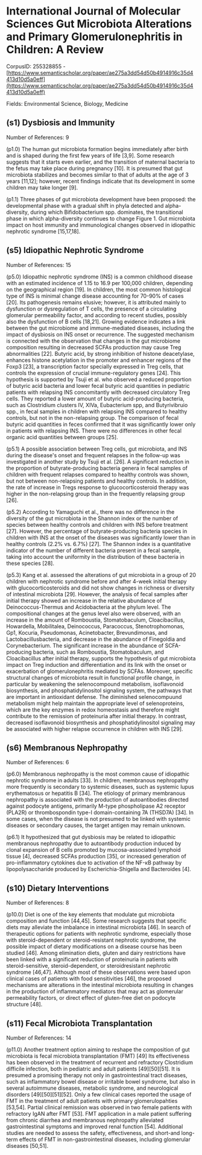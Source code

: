 # International Journal of Molecular Sciences Gut Microbiota Alterations and Primary Glomerulonephritis in Children: A Review

CorpusID: 255328855 - [https://www.semanticscholar.org/paper/ae275a3dd54d50b4914916c35d4413d10d5a0eff](https://www.semanticscholar.org/paper/ae275a3dd54d50b4914916c35d4413d10d5a0eff)

Fields: Environmental Science, Biology, Medicine

## (s1) Dysbiosis and Immunity
Number of References: 9

(p1.0) The human gut microbiota formation begins immediately after birth and is shaped during the first few years of life [3,9]. Some research suggests that it starts even earlier, and the transition of maternal bacteria to the fetus may take place during pregnancy [10]. It is presumed that gut microbiota stabilizes and becomes similar to that of adults at the age of 3 years [11,12]; however, recent findings indicate that its development in some children may take longer [9].

(p1.1) Three phases of gut microbiota development have been proposed: the developmental phase with a gradual shift in phyla detected and alpha-diversity, during which Bifidobacterium spp. dominates, the transitional phase in which alpha-diversity continues to change Figure 1. Gut microbiota impact on host immunity and immunological changes observed in idiopathic nephrotic syndrome [15,17,18].
## (s5) Idiopathic Nephrotic Syndrome
Number of References: 15

(p5.0) Idiopathic nephrotic syndrome (INS) is a common childhood disease with an estimated incidence of 1.15 to 16.9 per 100,000 children, depending on the geographical region [19]. In children, the most common histological type of INS is minimal change disease accounting for 70-90% of cases [20]. Its pathogenesis remains elusive; however, it is attributed mainly to dysfunction or dysregulation of T cells, the presence of a circulating glomerular permeability factor, and according to recent studies, possibly also the dysfunction of B cells [18,21]. Growing evidence indicates a link between the gut microbiome and immune-mediated diseases, including the impact of dysbiosis on INS onset or recurrence. The suggested mechanism is connected with the observation that changes in the gut microbiome composition resulting in decreased SCFAs production may cause Treg abnormalities [22]. Butyric acid, by strong inhibition of histone deacetylase, enhances histone acetylation in the promoter and enhancer regions of the Foxp3 [23], a transcription factor specially expressed in Treg cells, that controls the expression of crucial immune-regulatory genes [24]. This hypothesis is supported by Tsuji et al. who observed a reduced proportion of butyric acid bacteria and lower fecal butyric acid quantities in pediatric patients with relapsing INS concomitantly with decreased circulatory Treg cells. They reported a lower amount of butyric acid-producing bacteria, such as Clostridium clusters IV, XIVa, Eubacterium spp, and Butyrivibruio spp., in fecal samples in children with relapsing INS compared to healthy controls, but not in the non-relapsing group. The comparison of fecal butyric acid quantities in feces confirmed that it was significantly lower only in patients with relapsing INS. There were no differences in other fecal organic acid quantities between groups [25].

(p5.1) A possible association between Treg cells, gut microbiota, and INS during the disease's onset and frequent relapses in the follow-up was investigated in another study by Tsuji et al. [26]. A significant reduction in the proportion of butyrate-producing bacteria genera in fecal samples of children with frequent relapses compared to healthy controls was shown, but not between non-relapsing patients and healthy controls. In addition, the rate of increase in Tregs response to glucocorticosteroid therapy was higher in the non-relapsing group than in the frequently relapsing group [26].

(p5.2) According to Yamaguchi et al., there was no difference in the diversity of the gut microbiota in the Shannon index or the number of species between healthy controls and children with INS before treatment [27]. However, the percentage of butyrate-producing bacteria species in children with INS at the onset of the diseases was significantly lower than in healthy controls (2.2% vs. 6.7%) [27]. The Shannon index is a quantitative indicator of the number of different bacteria present in a fecal sample, taking into account the uniformity in the distribution of these bacteria in these species [28].

(p5.3) Kang et al. assessed the alterations of gut microbiota in a group of 20 children with nephrotic syndrome before and after 4-week initial therapy with glucocorticosteroids and did not show changes in richness or diversity of intestinal microbiota [29]. However, the analysis of fecal samples after initial therapy showed an increase in the relative abundance of Deinococcus-Thermus and Acidobacteria at the phylum level. The compositional changes at the genus level also were observed, with an increase in the amount of Romboustia, Stomatobaculum, Cloacibacillus, Howardella, Mobilitalea, Deinococcus, Paracoccus, Stenotrophomonas, Gp1, Kocuria, Pseudomonas, Acinetobacter, Brevundimonas, and Lactobacillusbacteria, and decrease in the abundance of Finegoldia and Corynebacterium. The significant increase in the abundance of SCFA-producing bacteria, such as Romboustia, Stomatobaculum, and Cloacibacillus after initial therapy, supports the hypothesis of gut microbiota impact on Treg induction and differentiation and its link with the onset or exacerbation of glomerulonephritis mediated by SCFAs. Moreover, specific structural changes of microbiota result in functional profile change, in particular by weakening the selenocompound metabolism, isoflavonoid biosynthesis, and phosphatidylinositol signaling system, the pathways that are important in antioxidant defense. The diminished selenocompuund metabolism might help maintain the appropriate level of selenoproteins, which are the key enzymes in redox homeostasis and therefore might contribute to the remission of proteinuria after initial therapy. In contrast, decreased isoflavonoid biosynthesis and phosphatidylinositol signaling may be associated with higher relapse occurrence in children with INS [29].
## (s6) Membranous Nephropathy
Number of References: 6

(p6.0) Membranous nephropathy is the most common cause of idiopathic nephrotic syndrome in adults [33]. In children, membranous nephropathy more frequently is secondary to systemic diseases, such as systemic lupus erythematosus or hepatitis B [34]. The etiology of primary membranous nephropathy is associated with the production of autoantibodies directed against podocyte antigens, primarily M-type phospholipase A2 receptor (PLA2R) or thrombospondin type-I domain-containing 7A (THSD7A) [34]. In some cases, when the disease is not presumed to be linked with systemic diseases or secondary causes, the target antigen may remain unknown.

(p6.1) It hypothesized that gut dysbiosis may be related to idiopathic membranous nephropathy due to autoantibody production induced by clonal expansion of B cells promoted by mucosa-associated lymphoid tissue [4], decreased SCFAs production [35], or increased generation of pro-inflammatory cytokines due to activation of the NF-κB pathway by lipopolysaccharide produced by Escherichia-Shigella and Bacteroides [4].
## (s10) Dietary Interventions
Number of References: 8

(p10.0) Diet is one of the key elements that modulate gut microbiota composition and function [44,45]. Some research suggests that specific diets may alleviate the imbalance in intestinal microbiota [46]. In search of therapeutic options for patients with nephrotic syndrome, especially those with steroid-dependent or steroid-resistant nephrotic syndrome, the possible impact of dietary modifications on a disease course has been studied [46]. Among elimination diets, gluten and dairy restrictions have been linked with a significant reduction of proteinuria in patients with steroid-sensitive, steroid-dependent, or steroidresistant nephrotic syndrome [46,47]. Although most of these observations were based upon clinical cases of patients with food sensitivities [46], the proposed mechanisms are alterations in the intestinal microbiota resulting in changes in the production of inflammatory mediators that may act as glomerular permeability factors, or direct effect of gluten-free diet on podocyte structure [48].
## (s11) Fecal Microbiota Transplantation
Number of References: 14

(p11.0) Another treatment option aiming to reshape the composition of gut microbiota is fecal microbiota transplantation (FMT) [49] Its effectiveness has been observed in the treatment of recurrent and refractory Clostridium difficile infection, both in pediatric and adult patients [49][50][51]. It is presumed a promising therapy not only in gastrointestinal tract diseases, such as inflammatory bowel disease or irritable bowel syndrome, but also in several autoimmune diseases, metabolic syndrome, and neurological disorders [49][50][51][52]. Only a few clinical cases reported the usage of FMT in the treatment of adult patients with primary glomerulopahties [53,54]. Partial clinical remission was observed in two female patients with refractory IgAN after FMT [53]. FMT application in a male patient suffering from chronic diarrhea and membranous nephropathy alleviated gastrointestinal symptoms and improved renal function [54]. Additional studies are needed to assess the safety, effectiveness, and short-and long-term effects of FMT in non-gastrointestinal diseases, including glomerular diseases [50,51].
